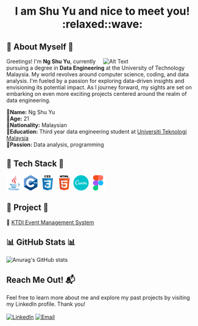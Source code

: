 <h1 align="center"> I am Shu Yu and nice to meet you! :relaxed::wave: </h1>

##  :shaved_ice: About Myself :shaved_ice:
<img src="https://i.pinimg.com/originals/c2/a1/1d/c2a11dae4a9e153f1d01a12107ca3912.gif" alt="Alt Text" width="250" align="right">

Greetings! I'm __Ng Shu Yu__, currently pursuing a degree in __Data Engineering__ at the University of Technology Malaysia. My world revolves around computer science, coding, and data analysis. I'm fueled by a passion for exploring data-driven insights and envisioning its potential impact. As I journey forward, my sights are set on embarking on even more exciting projects centered around the realm of data engineering.

:small_blue_diamond:__Name:__ Ng Shu Yu <br>
:small_blue_diamond:__Age:__ 21 <br>
:small_blue_diamond:__Nationality:__ Malaysian       
:small_blue_diamond:__Education:__ Third year data engineering student at [Universiti Teknologi Malaysia](https://www.utm.my)       
:small_blue_diamond:__Passion:__ Data analysis, programming

## :telescope: Tech Stack :telescope:
 <img src="https://raw.githubusercontent.com/devicons/devicon/master/icons/java/java-original.svg" alt="java" width="40" height="40"/> <img src="https://raw.githubusercontent.com/devicons/devicon/master/icons/cplusplus/cplusplus-original.svg" alt="cplusplus" width="40" height="40"/> <img src="https://raw.githubusercontent.com/devicons/devicon/master/icons/css3/css3-original-wordmark.svg" alt="css3" width="40" height="40"/> <img src="https://raw.githubusercontent.com/devicons/devicon/master/icons/html5/html5-original-wordmark.svg" alt="html5" width="40" height="40"/> <img src="https://raw.githubusercontent.com/devicons/devicon/master/icons/canva/canva-original.svg" alt="canva" width="40" height="40"/> <img src="https://raw.githubusercontent.com/devicons/devicon/master/icons/figma/figma-original.svg" alt="figma" width="40" height="40"/>

## :memo: Project :memo: 
:small_orange_diamond: [KTDI Event Management System](https://github.com/drshahizan/software-engineering/tree/main/project/project/sec01/curiousity)

## :bar_chart: GitHub Stats :bar_chart:
![Anurag's GitHub stats](https://github-readme-stats.vercel.app/api?username=ShuYu03&show_icons=true&theme=dracula)

## Reach Me Out! :mailbox_with_mail:
Feel free to learn more about me and explore my past projects by visiting my LinkedIn profile. Thank you! <br> <br>
<a href="https://www.linkedin.com/in/ng-shu-yu-556884266/"><img alt="LinkedIn" src="https://img.shields.io/badge/-NgShuYu-blue?style=flat&logo=Linkedin&logoColor=white"></a>
<a href="mailto:shu.yu2003@graduate.utm.my"><img alt="Email" src="https://img.shields.io/badge/Email-shu.yu2003%40graduate.utm.my-red"></a>


